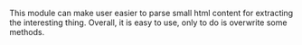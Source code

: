 This module can make user easier to parse small html content for extracting the interesting thing. Overall, it is easy to use, only to do is overwrite some methods.